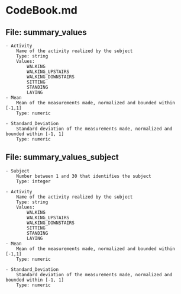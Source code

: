# CodeBook.md
## File: summary_values

	- Activity
		Name of the activity realized by the subject
		Type: string
		Values:
			WALKING
			WALKING_UPSTAIRS
			WALKING_DOWNSTAIRS
			SITTING
			STANDING
			LAYING
	- Mean
		Mean of the measurements made, normalized and bounded within [-1,1]
		Type: numeric
	
	- Standard_Deviation
		Standard deviation of the measurements made, normalized and bounded within [-1, 1]
		Type: numeric
		
## File: summary_values_subject
	
	- Subject
		Number between 1 and 30 that identifies the subject
		Type: integer
	
	- Activity
		Name of the activity realized by the subject
		Type: string
		Values:
			WALKING
			WALKING_UPSTAIRS
			WALKING_DOWNSTAIRS
			SITTING
			STANDING
			LAYING
	- Mean
		Mean of the measurements made, normalized and bounded within [-1,1]
		Type: numeric
	
	- Standard_Deviation
		Standard deviation of the measurements made, normalized and bounded within [-1, 1]
		Type: numeric
		
					
